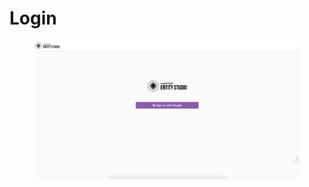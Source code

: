 # Login

<figure><img src="../.gitbook/assets/image (1) (1) (1) (1).png" alt=""><figcaption></figcaption></figure>
